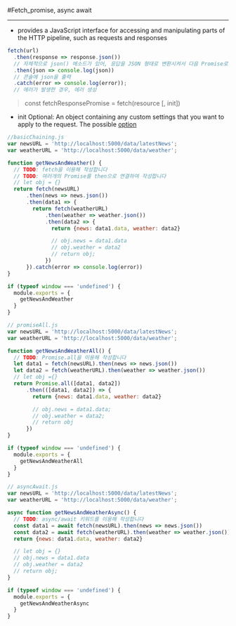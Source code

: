 #Fetch_promise, async await
___
* provides a JavaScript interface for accessing and manipulating parts of the HTTP pipeline, such as requests and responses

```js
fetch(url)
  .then(response => response.json()) 
  // 자체적으로 json() 메소드가 있어, 응답을 JSON 형태로 변환시켜서 다음 Promise로 전달
  .then(json => console.log(json)) 
  // 콘솔에 json을 출력
  .catch(error => console.log(error)); 
  // 에러가 발생한 경우, 에러 생성 
```

> const fetchResponsePromise = fetch(resource [, init])

- init Optional: An object containing any custom settings that you want to apply to the request. The possible [option](https://developer.mozilla.org/en-US/docs/Web/API/WindowOrWorkerGlobalScope/fetch)

```js
//basicChaining.js 
var newsURL = 'http://localhost:5000/data/latestNews';
var weatherURL = 'http://localhost:5000/data/weather';

function getNewsAndWeather() {
  // TODO: fetch을 이용해 작성합니다
  // TODO: 여러개의 Promise를 then으로 연결하여 작성합니다
  // let obj = {}
  return fetch(newsURL)
      .then(news => news.json())
      .then(data1 => {
        return fetch(weatherURL)
            .then(weather => weather.json())
            .then(data2 => {
              return {news: data1.data, weather: data2}

              // obj.news = data1.data
              // obj.weather = data2
              // return obj;
            })
      }).catch(error => console.log(error))
}

if (typeof window === 'undefined') {
  module.exports = {
    getNewsAndWeather
  }
}
```

```js
// promiseAll.js 
var newsURL = 'http://localhost:5000/data/latestNews';
var weatherURL = 'http://localhost:5000/data/weather';

function getNewsAndWeatherAll() {
  // TODO: Promise.all을 이용해 작성합니다
  let data1 = fetch(newsURL).then(news => news.json())
  let data2 = fetch(weatherURL).then(weather => weather.json())
  // let obj ={}
  return Promise.all([data1, data2])
      .then(([data1, data2]) => {
        return {news: data1.data, weather: data2}

        // obj.news = data1.data;
        // obj.weather = data2;
        // return obj
      })
}

if (typeof window === 'undefined') {
  module.exports = {
    getNewsAndWeatherAll
  }
}
```

```js
// asyncAwait.js
var newsURL = 'http://localhost:5000/data/latestNews';
var weatherURL = 'http://localhost:5000/data/weather';

async function getNewsAndWeatherAsync() {
  // TODO: async/await 키워드를 이용해 작성합니다
  const data1 = await fetch(newsURL).then(news => news.json())
  const data2 = await fetch(weatherURL).then(weather => weather.json())
  return {news: data1.data, weather: data2}

  // let obj = {}
  // obj.news = data1.data
  // obj.weather = data2
  // return obj;
}

if (typeof window === 'undefined') {
  module.exports = {
    getNewsAndWeatherAsync
  }
}
```